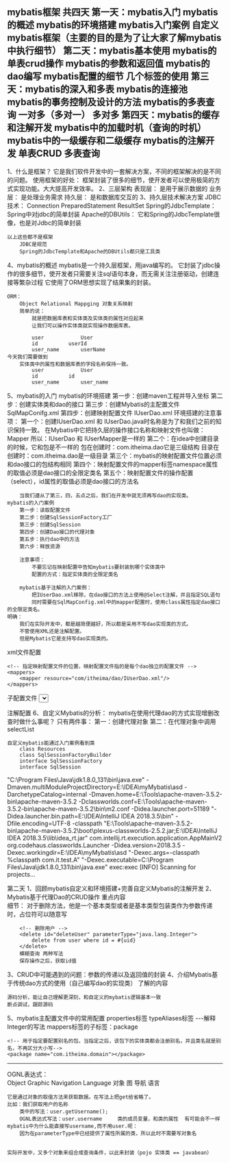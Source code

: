 mybatis框架
共四天
第一天：mybatis入门
	mybatis的概述
	mybatis的环境搭建
	mybatis入门案例
	自定义mybatis框架（主要的目的是为了让大家了解mybatis中执行细节）
第二天：mybatis基本使用
	mybatis的单表crud操作
	mybatis的参数和返回值
	mybatis的dao编写
	mybatis配置的细节
		几个标签的使用
第三天：mybatis的深入和多表
	mybatis的连接池
	mybatis的事务控制及设计的方法
	mybatis的多表查询
		一对多（多对一）
		多对多
第四天：mybatis的缓存和注解开发
	mybatis中的加载时机（查询的时机）
	mybatis中的一级缓存和二级缓存
	mybatis的注解开发
		单表CRUD
		多表查询
-----------------------------------------------------------
1、什么是框架？
	它是我们软件开发中的一套解决方案，不同的框架解决的是不同的问题。
	使用框架的好处：
		框架封装了很多的细节，使开发者可以使用极简的方式实现功能。大大提高开发效率。
2、三层架构
	表现层：
		是用于展示数据的
	业务层：
		是处理业务需求
	持久层：
		是和数据库交互的
3、持久层技术解决方案
	JDBC技术：
		Connection
		PreparedStatement
		ResultSet
	Spring的JdbcTemplate：
		Spring中对jdbc的简单封装
	Apache的DBUtils：
		它和Spring的JdbcTemplate很像，也是对Jdbc的简单封装

	以上这些都不是框架
		JDBC是规范
		Spring的JdbcTemplate和Apache的DBUtils都只是工具类

4、mybatis的概述
	mybatis是一个持久层框架，用java编写的。
	它封装了jdbc操作的很多细节，使开发者只需要关注sql语句本身，而无需关注注册驱动，创建连接等繁杂过程
	它使用了ORM思想实现了结果集的封装。

	ORM：
		Object Relational Mappging 对象关系映射
		简单的说：
			就是把数据库表和实体类及实体类的属性对应起来
			让我们可以操作实体类就实现操作数据库表。

			user			User
			id			userId
			user_name		userName
	今天我们需要做到
		实体类中的属性和数据库表的字段名称保持一致。
			user			User
			id			id
			user_name		user_name
5、mybatis的入门
	mybatis的环境搭建
		第一步：创建maven工程并导入坐标
		第二步：创建实体类和dao的接口
		第三步：创建Mybatis的主配置文件
				SqlMapConifg.xml
		第四步：创建映射配置文件
				IUserDao.xml
	环境搭建的注意事项：
		第一个：创建IUserDao.xml 和 IUserDao.java时名称是为了和我们之前的知识保持一致。
			在Mybatis中它把持久层的操作接口名称和映射文件也叫做：Mapper
			所以：IUserDao 和 IUserMapper是一样的
		第二个：在idea中创建目录的时候，它和包是不一样的
			包在创建时：com.itheima.dao它是三级结构
			目录在创建时：com.itheima.dao是一级目录
		第三个：mybatis的映射配置文件位置必须和dao接口的包结构相同
		第四个：映射配置文件的mapper标签namespace属性的取值必须是dao接口的全限定类名
		第五个：映射配置文件的操作配置（select），id属性的取值必须是dao接口的方法名

		当我们遵从了第三，四，五点之后，我们在开发中就无须再写dao的实现类。
	mybatis的入门案例
		第一步：读取配置文件
		第二步：创建SqlSessionFactory工厂
		第三步：创建SqlSession
		第四步：创建Dao接口的代理对象
		第五步：执行dao中的方法
		第六步：释放资源

		注意事项：
			不要忘记在映射配置中告知mybatis要封装到哪个实体类中
			配置的方式：指定实体类的全限定类名
		
		mybatis基于注解的入门案例：
			把IUserDao.xml移除，在dao接口的方法上使用@Select注解，并且指定SQL语句
			同时需要在SqlMapConfig.xml中的mapper配置时，使用class属性指定dao接口的全限定类名。
	明确：
		我们在实际开发中，都是越简便越好，所以都是采用不写dao实现类的方式。
		不管使用XML还是注解配置。
		但是Mybatis它是支持写dao实现类的。
xml文件配置

<!-- mybatis的主配置文件 -->
<configuration>
    <!-- 配置环境 -->
    <environments default="mysql">
        <!-- 配置mysql的环境-->
        <environment id="mysql">
            <!-- 配置事务的类型-->
            <transactionManager type="JDBC"></transactionManager>
            <!-- 配置数据源（连接池） -->
            <dataSource type="POOLED">
                <!-- 配置连接数据库的4个基本信息 -->
                <property name="driver" value="com.mysql.cj.jdbc.Driver"/>
                <property name="url" value="jdbc:mysql://localhost:3306/eesy?serverTimezone=Hongkong"/>
                <property name="username" value="root"/>
                <property name="password" value="duanyuefeng"/>
            </dataSource>
        </environment>
    </environments>

    <!-- 指定映射配置文件的位置，映射配置文件指的是每个dao独立的配置文件 -->
    <mappers>
        <mapper resource="com/itheima/dao/IUserDao.xml"/>
    </mappers>
</configuration>
子配置文件
<mapper namespace="com.itheima.dao.IUserDao">
    <!--配置查询所有-->
    <select id="findAll" resultType="com.itheima.domain.User">
        select * from user
    </select>
</mapper>

注解配置 
    <mappers>
        <mapper class="com.itheima.dao.IUserDao"/>
    </mappers>
6、自定义Mybatis的分析：
	mybatis在使用代理dao的方式实现增删改查时做什么事呢？
		只有两件事：
			第一：创建代理对象
			第二：在代理对象中调用selectList
		
	自定义mybatis能通过入门案例看到类
		class Resources
		class SqlSessionFactoryBuilder
		interface SqlSessionFactory
		interface SqlSession
		
		
		
"C:\Program Files\Java\jdk1.8.0_131\bin\java.exe" -Dmaven.multiModuleProjectDirectory=E:\IDEA\myMybatis\asd -DarchetypeCatalog=internal -Dmaven.home=E:\Tools\apache-maven-3.5.2-bin\apache-maven-3.5.2 -Dclassworlds.conf=E:\Tools\apache-maven-3.5.2-bin\apache-maven-3.5.2\bin\m2.conf -Didea.launcher.port=51189 "-Didea.launcher.bin.path=E:\IDEA\IntelliJ IDEA 2018.3.5\bin" -Dfile.encoding=UTF-8 -classpath "E:\Tools\apache-maven-3.5.2-bin\apache-maven-3.5.2\boot\plexus-classworlds-2.5.2.jar;E:\IDEA\IntelliJ IDEA 2018.3.5\lib\idea_rt.jar" com.intellij.rt.execution.application.AppMainV2 org.codehaus.classworlds.Launcher -Didea.version=2018.3.5 -Dexec.workingdir=E:\IDEA\myMybatis\asd "-Dexec.args=-classpath %classpath com.it.test.A" "-Dexec.executable=C:\Program Files\Java\jdk1.8.0_131\bin\java.exe" exec:exec
[INFO] Scanning for projects...



第二天
1、回顾mybatis自定义和环境搭建+完善自定义Mybatis的注解开发
2、Mybatis基于代理Dao的CRUD操作					重点内容  
	细节：
		对于删除方法，他是一个基本类型或者是基本类型包装类作为参数传递时，占位符可以随意写
	
		<!-- 删除用户 --> 
		<delete id="deleteUser" parameterType="java.lang.Integer"> 
			delete from user where id = #{uid} 
		</delete>  
		模糊查询 两种写法
		保存操作之后，获取id值
		
3、CRUD中可能遇到的问题：参数的传递以及返回值的封装
4、介绍Mybatis基于传统dao方式的使用（自己编写dao的实现类）	了解的内容    

	源码分析，能让自己理解更深刻，和自定义的mybatis逻辑基本一致
	断点调试，跟踪源码
5、mybatis主配置文件中的常用配置
	properties标签
	typeAliases标签				---解释Integer的写法
	mappers标签的子标签：package

<!-- 配置properties
	可以在标签内部配置连接数据库的信息。也可以通过属性引用外部配置文件信息
	resource属性： 常用的
		用于指定配置文件的位置，是按照类路径的写法来写，并且必须存在于类路径下。
	url属性：
		是要求按照Url的写法来写地址
		URL：Uniform Resource Locator 统一资源定位符。它是可以唯一标识一个资源的位置。
		它的写法：
			http://localhost:8080/mybatisserver/demo1Servlet
			协议      主机     端口       URI

		URI:Uniform Resource Identifier 统一资源标识符。它是在应用中可以唯一定位一个资源的。
-->
	
<!--使用typeAliases配置别名，它只能配置domain中类的别名 -->
<typeAliases>
	<!--typeAlias用于配置别名。type属性指定的是实体类全限定类名。alias属性指定别名，当指定了别名就再区分大小写
	<typeAlias type="com.itheima.domain.User" alias="user"></typeAlias>  -->

	<!-- 用于指定要配置别名的包，当指定之后，该包下的实体类都会注册别名，并且类名就是别名，不再区分大小写-->
	<package name="com.itheima.domain"></package>
</typeAliases>

<!-- 配置映射文件的位置 -->
<mappers>
	<!--<mapper resource="com/itheima/dao/IUserDao.xml"></mapper>-->
	<!-- package标签是用于指定dao接口所在的包,当指定了之后就不需要在写mapper以及resource或者class了 -->
	<package name="com.itheima.dao"></package>
</mappers>
	
	
	
-----------------------------------------
OGNL表达式：	
	Object Graphic Navigation Language
	对象	图	导航	   语言
	
	它是通过对象的取值方法来获取数据。在写法上把get给省略了。
	比如：我们获取用户的名称
		类中的写法：user.getUsername();
		OGNL表达式写法：user.username     类的成员变量，和类的属性  有可能会不一样
	mybatis中为什么能直接写username,而不用user.呢：
		因为在parameterType中已经提供了属性所属的类，所以此时不需要写对象名
		
		实际开发中，又多个对象来组合成查询条件，以此来封装（pojo 实体类 == javabean）